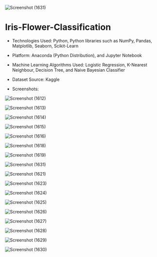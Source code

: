 ![Screenshot (1631)](https://github.com/DebajyotiTalukder2001/Bharat_Intern-MLRepo/assets/136104351/4ff2502d-dfe6-4fd7-99e2-7938d3c8c45a)<h1>Iris-Flower-Classification</h1>

* Technologies Used: Python, Python libraries such as NumPy, Pandas, Matplotlib, Seaborn, Scikit-Learn

* Platform: Anaconda (Python Distribution), and Jupyter Notebook

* Machine Learning Algorithms Used: Logistic Regression, K-Nearest Neighbour, Decision Tree, and Naive Bayesian Classifier

* Dataset Source: Kaggle

* Screenshots:


![Screenshot (1612)](https://github.com/DebajyotiTalukder2001/Bharat_Intern-MLRepo/assets/136104351/f4e3443e-f348-4c8c-a5f0-4cf8b47777f9)

![Screenshot (1613)](https://github.com/DebajyotiTalukder2001/Bharat_Intern-MLRepo/assets/136104351/aa4a2c63-de70-44d8-8d39-38dad9cbee5e)


![Screenshot (1614)](https://github.com/DebajyotiTalukder2001/Bharat_Intern-MLRepo/assets/136104351/66e995e3-d235-435e-8f86-0477a3d79482)


![Screenshot (1615)](https://github.com/DebajyotiTalukder2001/Bharat_Intern-MLRepo/assets/136104351/737f7d27-a42c-437a-8454-51c42b163e63)



![Screenshot (1616)](https://github.com/DebajyotiTalukder2001/Bharat_Intern-MLRepo/assets/136104351/0b4fb581-5885-46f1-8c40-b04bafae8ea7)






![Screenshot (1618)](https://github.com/DebajyotiTalukder2001/Bharat_Intern-MLRepo/assets/136104351/cf48dd6d-8bcf-4c7c-831c-784053125615)




![Screenshot (1619)](https://github.com/DebajyotiTalukder2001/Bharat_Intern-MLRepo/assets/136104351/cb858b80-72bb-4cba-a0b9-e9c27af86576)



![Screenshot (1631)](https://github.com/DebajyotiTalukder2001/Bharat_Intern-MLRepo/assets/136104351/0ef98200-070f-44a1-b5c6-fe93607a88b8)



![Screenshot (1621)](https://github.com/DebajyotiTalukder2001/Bharat_Intern-MLRepo/assets/136104351/834610b8-ad9a-4367-806f-9158d525e7fa)





![Screenshot (1623)](https://github.com/DebajyotiTalukder2001/Bharat_Intern-MLRepo/assets/136104351/3c6fa74f-1dd1-4c7e-ab2e-f82bcd952438)





![Screenshot (1624)](https://github.com/DebajyotiTalukder2001/Bharat_Intern-MLRepo/assets/136104351/44a764e0-fbd1-45f7-9118-0d883e322fb8)




![Screenshot (1625)](https://github.com/DebajyotiTalukder2001/Bharat_Intern-MLRepo/assets/136104351/ad51b023-2c72-40fa-9da2-9816a0019f67)




![Screenshot (1626)](https://github.com/DebajyotiTalukder2001/Bharat_Intern-MLRepo/assets/136104351/15a1d144-bb03-439e-85a5-549a52b87990)




![Screenshot (1627)](https://github.com/DebajyotiTalukder2001/Bharat_Intern-MLRepo/assets/136104351/888483b7-9344-453d-9e87-589593816411)



![Screenshot (1628)](https://github.com/DebajyotiTalukder2001/Bharat_Intern-MLRepo/assets/136104351/e718d36b-7b57-4820-9178-9faaa282b84f)




![Screenshot (1629)](https://github.com/DebajyotiTalukder2001/Bharat_Intern-MLRepo/assets/136104351/ac89bee1-f119-469c-82fc-f35d0136c21d)



![Screenshot (1630)](https://github.com/DebajyotiTalukder2001/Bharat_Intern-MLRepo/assets/136104351/9798cb2e-8b7b-47f6-8481-f002ee6c59d0)







